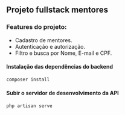 ## Projeto fullstack mentores

### Features do projeto:
- Cadastro de mentores.
- Autenticação e autorização.
- Filtro e busca por Nome, E-mail e CPF.

#### Instalação das dependências do backend
```bash
composer install
```

#### Subir o servidor de desenvolvimento da API
```bash
php artisan serve
```
